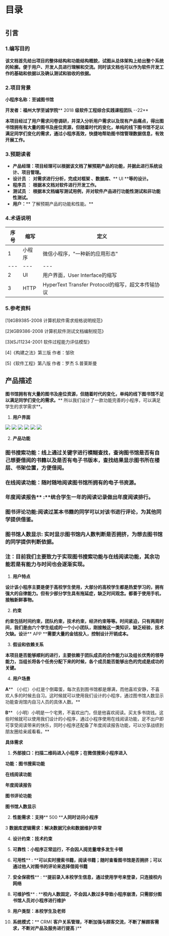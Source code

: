 # 目录

#


## 引言

###



### 1.编写目的

**该文档首先给出项目的整体结构和功能结构概貌，试图从总体架构上给出整个系统的轮廓。便于用户、开发人员进行理解和交流。同时该文档也可以作为软件开发工作的基础和依据以及确认测试和验收的依据。**

###



### 2.项目背景

**小程序名称：至诚图书馆**

**开发者：福州大学至诚学院**** 2018 ****级软件工程综合实践课程团队**** --22**

**本项目经过了用户需求问卷调研，并深入分析用户需求以及现有产品痛点，得出图书馆拥有有大量的图书及座位资源，但随着时代的变化，单纯的线下图书馆不足以满足同学们变化的需求，通过小程序高效，快捷地帮助图书馆管理数据信息，有效开展工作。**

###



### 3.预期读者

- **产品经理：项目经理可以根据该文档了解预期产品的功能，并据此进行系统设计、项目管理。**
- **设计员** ： **对需求进行分析，完成对框架 、数据库、**** UI ****等的设计。**
- **程序员** ： **根据本文档对软件进行开发工作。**
- **测试员** ： **根据本文档编写测试用例，并对软件产品进行功能性测试和非功能性测试。**
- **用户：**** 了解预期产品的功能和性能。**

### 4.术语说明

| **序号** | **缩写** | **定义** |
| --- | --- | --- |
| 1 | 小程序 | 微信小程序，&quot;一种新的应用形态&quot; |
| --- | --- | --- |
| 2 | UI | 用户界面，User Interface的缩写 |
| 3 | HTTP | HyperText Transfer Protocol的缩写，超文本传输协议 |

###


### 5.参考资料

[1]《GB9385-2008 计算机软件需求规格说明规范》

[2]《GB9386-2008 计算机软件测试文档编制规范》

[3]《SJ11234-2001 软件过程能力评估模型》

[4]《构建之法》第三版 作者：邹欣

[5]《软件工程》第八版 作者：罗杰 S.普莱斯曼

##


## 产品描述

**图书馆拥有有大量的图书及座位资源，但随着时代的变化，单纯的线下图书馆不足以满足同学们变化的需求。**** 所以我们设计了一款功能完善的小程序，可以满足学生的求学需求**。

1. **用户界面**

![](RackMultipart20210420-4-1v561de_html_8db19c9bcaf84fc7.png) ![](RackMultipart20210420-4-1v561de_html_f8b97f29bf6b39a4.png) ![](RackMultipart20210420-4-1v561de_html_bed8748a43a23e4c.png) ![](RackMultipart20210420-4-1v561de_html_f74ab9cd38275990.png) ![](RackMultipart20210420-4-1v561de_html_1a1ff1e0d4be0b0.png) ![](RackMultipart20210420-4-1v561de_html_c0b02eed92e21e3a.png)

2. **产品功能**

### 图书搜索功能：线上通过关键字进行模糊查找，查询图书馆是否有自己想要借阅的书籍以及是否有电子书版本，查找结果显示图书所在楼层、书架位置，方便借阅。

###


### 在线阅读功能：随时随地阅读图书馆所拥有的电子书资源。

### **年度阅读报告**** :**统合学生一年的阅读记录做出年度阅读排行。

### 图书评论功能:阅读过某本书籍的同学可以对该书进行评论，为其他同学提供借鉴。

### 图书馆人数显示: **实时显示图书馆内人数判断是否拥挤，为想去图书馆的同学提供判断依据。**

###


### 注：目前我们主要致力于实现图书搜索功能与在线阅读功能，其余功能若是有能力与时间也会逐渐实现。

1. **用户特点**

**设计该小程序主要是便于高校学生使用，大部分的高校学生都是热爱学习的，拥有强大的自律能力。但有少部分学生具有拖延症，缺乏时间观念。都善于使用手机，接触新鲜事物。**

2. **约束**

**约束包括时间约束，团队约束，技术约束，经济约束等等。时间紧迫，只有两周时间，我们是由六个学生组成的一个小小团队，刚接触这一类知识，缺乏经验，技术欠缺。设计**** APP ****需要大量的金钱投入，控制设计开销成本。**

3. **假设和依赖关系**

**本项目是否能够顺利的进行，主要依赖于团队成员的合作能力以及组长优秀的领导能力，当组长将各个任务分配下来的时候，各个成员能否能够出色的完成是成功的关键。**

4. **用户场景**

**A**** （小红）小红是个倒霉蛋，每次去到图书馆都是爆满，而他喜欢安静，不喜欢人多的时候去自习。这时候就可以使用我们设计的小程序，通过图书馆人数显示功能查询馆内自习人员的具体人数。**

**B**** （小明）小明是一个宅男，不喜欢出门，但是他喜欢阅读。买太多书烧钱。这些时候就可以使用我们设计的小程序，通过小程序使用在线阅读功能，足不出户即可享受阅读带来的快乐，同时小程序还配备了年度阅读报告功能，可以分享战绩到朋友圈给亲戚看看。**

**具体需求**

1. **外部接口：扫描二维码进入小程序；在微信搜索小程序进入**

**功能：图书搜索功能**

**在线阅读功能**

**年度阅读报告**

**图书评论功能**

**图书馆人数显示**

2. **性能需求：支持**** 500 ****人同时访问小程序**

3 **数据库逻辑需求：解决数据冗余和数据维护异常**

4. **设计约束：技术约束**

5. **可靠性：小程序正常运行，不会因人阅览量增多发生卡顿**

6. **可用性**** : ****可以实时搜索书籍，阅读书籍；随时查看图书馆是否拥挤；可以通过他人对图书的评论来选择借阅书籍**

7. **安全保密性**** : ****提前录入本校学生信息，通过使用学号来登录，只连接校内网络**

8. **可维护性**** : ****校内人数固定，不会因人数过多导致小程序崩溃，只需部分图书馆人员对小程序进行维护**

9. **用户类型：本校学生及老师**

10. **系统模式：**** CRM( ****客户关系管理，不断加强与顾客交流，不断了解顾客需求，不断对产品及服务进行提高**** )**
